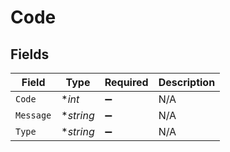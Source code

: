# Code


## Fields

| Field              | Type               | Required           | Description        |
| ------------------ | ------------------ | ------------------ | ------------------ |
| `Code`             | **int*             | :heavy_minus_sign: | N/A                |
| `Message`          | **string*          | :heavy_minus_sign: | N/A                |
| `Type`             | **string*          | :heavy_minus_sign: | N/A                |